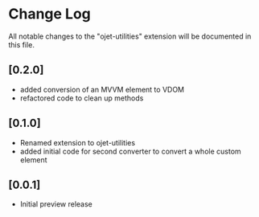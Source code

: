 # Change Log

All notable changes to the "ojet-utilities" extension will be documented in this file.

## [0.2.0]

- added conversion of an MVVM element to VDOM
- refactored code to clean up methods

## [0.1.0]

- Renamed extension to ojet-utilities
- added initial code for second converter to convert a whole custom element

## [0.0.1]

- Initial preview release